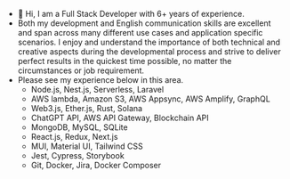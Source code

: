 - 👋 Hi, I am a Full Stack Developer with 6+ years of experience.
- Both my development and English communication skills are excellent and span across many different use cases and application specific scenarios. I enjoy and understand the importance of both technical and creative aspects 
  during the developmental process and strive to deliver perfect results in the quickest time possible, no matter the circumstances or job requirement.
- Please see my experience below in this area.
  - Node.js, Nest.js, Serverless, Laravel
  - AWS lambda, Amazon S3, AWS Appsync, AWS Amplify, GraphQL
  - Web3.js, Ether.js, Rust, Solana
  - ChatGPT API, AWS API Gateway, Blockchain API
  - MongoDB, MySQL, SQLite
  - React.js, Redux, Next.js
  - MUI, Material UI, Tailwind CSS
  - Jest, Cypress, Storybook
  - Git, Docker, Jira, Docker Composer


